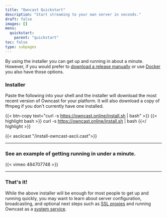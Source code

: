 ```yaml
---
title: "Owncast Quickstart"
description: "Start streaming to your own server in seconds."
draft: false
images: []
menu:
  quickstart:
    parent: "quickstart"
toc: false
type: subpages
---
```


By using the installer you can get up and running in about a minute. However, if you would prefer to [download a release manually](/quickstart/manual) or use [Docker](/quickstart/docker) you also have those options.

### Installer

Paste the following into your shell and the installer will download the most recent version of Owncast for your platform.
It will also download a copy of ffmpeg if you don't currently have one installed.

{{< btn-copy text="curl -s https://owncast.online/install.sh | bash" >}}
{{< highlight bash >}}
curl -s https://owncast.online/install.sh | bash
{{</ highlight >}}

{{< asciicast "/install-owncast-ascii.cast">}}

---

### See an example of getting running in under a minute.

{{< vimeo 484707748 >}}

---

### That's it!

While the above installer will be enough for most people to get up and running quickly, you may want to learn about server configuration, broadcasting, and optional next steps such as [SSL proxies](/docs/sslproxies) and running Owncast as a [system service](/docs/systemservice/).

